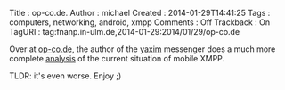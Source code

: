 Title     : op-co.de.
Author    : michael
Created   : 2014-01-29T14:41:25
Tags      : computers, networking, android, xmpp
Comments  : Off
Trackback : On
TagURI    : tag:fnanp.in-ulm.de,2014-01-29:2014/01/29/op-co.de

Over at [op-co.de][], the author of the [yaxim][] messenger does a much
more complete [analysis][] of the current situation of mobile XMPP.

TLDR: it's even worse. Enjoy ;)

[op-co.de]: http://op-co.de/
[yaxim]: https://yaxim.org/
[analysis]: http://op-co.de/blog/posts/mobile_xmpp_in_2014/
